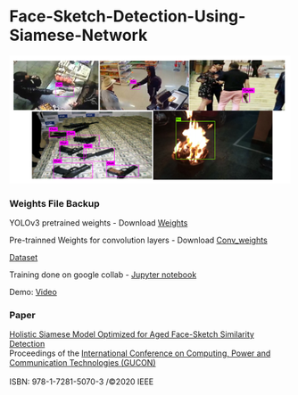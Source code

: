 # Face-Sketch-Detection-Using-Siamese-Network

![result](https://github.com/ParthMehta15/Fire-and-Gun-Anomaly-Detection/blob/main/images/fire_gun.jpg "Model Output")



### Weights File Backup

YOLOv3 pretrained weights - Download [Weights](https://pjreddie.com/media/files/yolov3.weights) 

Pre-trainned Weights for convolution layers - Download [Conv_weights](https://pjreddie.com/media/files/darknet53.conv.74)


[Dataset](https://www.kaggle.com/parthmehta15/gunfire-yolo)

Training done on google collab - [Jupyter notebook](https://colab.research.google.com/drive/1rtBmGPgYQGwpAPkcqqgb_RE6fZj89ceb?usp=sharing)

Demo: [Video](https://www.linkedin.com/posts/parthmehta15_deeplearning-neuralnetworks-ai-activity-6725707478996160512-ixJp)

### Paper
[Holistic Siamese Model Optimized for Aged Face-Sketch Similarity Detection](https://ieeexplore.ieee.org/document/9231260) <br>
Proceedings of the [International Conference on Computing, Power and Communication Technologies (GUCON)](https://ieeexplore.ieee.org/xpl/conhome/9230460/proceeding) <br>
<br>
ISBN: 978-1-7281-5070-3 /©2020 IEEE <br>


